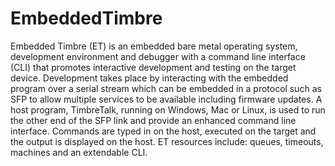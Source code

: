 # EmbeddedTimbre
Embedded Timbre (ET) is an embedded bare metal operating system, development environment and debugger with a command line interface (CLI) that promotes interactive development and testing on the target device. Development takes place by interacting with the embedded program over a serial stream which can be embedded in a protocol such as SFP to allow multiple services to be available including firmware updates. A host program, TimbreTalk, running on Windows, Mac or Linux, is used to run the other end of the SFP link and provide an enhanced command line interface. Commands are typed in on the host, executed on the target and the output is displayed on the host.
ET resources include: queues, timeouts, machines and an extendable CLI.
